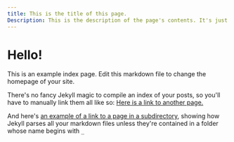```yaml
---
title: This is the title of this page.
Description: This is the description of the page's contents. It's just metadata. It won't show up in the page itself, but will show up in the preview when you share this page on Discord or the like.
---
```


# Hello! 

This is an example index page. 
Edit this markdown file to change the homepage of your site.

There's no fancy Jekyll magic to compile an index of your posts, 
so you'll have to manually link them all like so:
[Here is a link to another page.](example-page)

And here's [an example of a link to a page in a subdirectory](subdirectory-example/hello),
showing how Jekyll parses all your markdown files unless they're contained in a folder whose name begins with `_`
